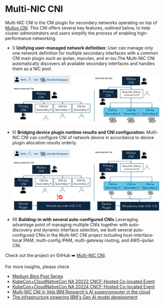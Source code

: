 # Multi-NIC CNI

Multi-NIC CNI is the CNI plugin for secondary networks operating on top of [Multus CNI](https://github.com/k8snetworkplumbingwg/multus-cni). This CNI offers several key features, outlined below, to help cluster administrators and users simplify the process of enabling high-performance networking.

- I) **Unifying user-managed network definition**: User can manage only one network definition for multiple secondary interfaces with a common CNI main plugin such as ipvlan, macvlan, and sr-iov.The Multi-NIC CNI automatically discovers all available secondary interfaces and handles them as a NIC pool.

  ![](./img/multi-nic-cni-feature-1.png)


-  II) **Bridging device plugin runtime results and CNI configuration:** Multi-NIC CNI can configure CNI of network device in accordance to device plugin allocation results orderly.

   ![](./img/multi-nic-cni-feature-2.png)

- III) **Building-in with several auto-configured CNIs**
Leveraging advantage point of managing multiple CNIs together with auto-discovery and dynamic interface selection, we built several auto-configured CNIs in the Multi-NIC CNI project including host-interface-local IPAM, multi-config IPAM, multi-gateway routing, and AWS-ipvlan CNI.

Check out the project on GitHub ➡️ [Multi-NIC CNI](https://github.com/foundation-model-stack/multi-nic-cni).

For more insights, please check

- [Medium Blog Post Series](https://medium.com/@sunyanan.choochotkaew1/list/multinic-cni-series-8570830e6f3f)
- [KubeCon+CloudNativeCon NA 20222 CNCF-Hosted Co-located Event](https://sched.co/1AsSs)
- [KubeCon+CloudNativeCon NA 20224 CNCF-Hosted Co-located Event](https://sched.co/1izs8)
- [Multi-NIC CNI in Vela IBM Research's AI supercomputer in the cloud](https://research.ibm.com/blog/openshift-foundation-model-stack)
- [The infrastructure powering IBM's Gen AI model development](https://arxiv.org/abs/2407.05467)